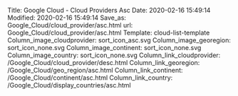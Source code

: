Title: Google Cloud - Cloud Providers Asc
Date: 2020-02-16 15:49:14
Modified: 2020-02-16 15:49:14
Save_as: Google_Cloud/cloud_provider/asc.html
url: Google_Cloud/cloud_provider/asc.html
Template: cloud-list-template
Column_image_cloudprovider: sort_icon_asc.svg
Column_image_georegion: sort_icon_none.svg
Column_image_continent: sort_icon_none.svg
Column_image_country: sort_icon_none.svg
Column_link_cloudprovider: /Google_Cloud/cloud_provider/desc.html
Column_link_georegion: /Google_Cloud/geo_region/asc.html
Column_link_continent: /Google_Cloud/continent/asc.html
Column_link_country: /Google_Cloud/display_countries/asc.html